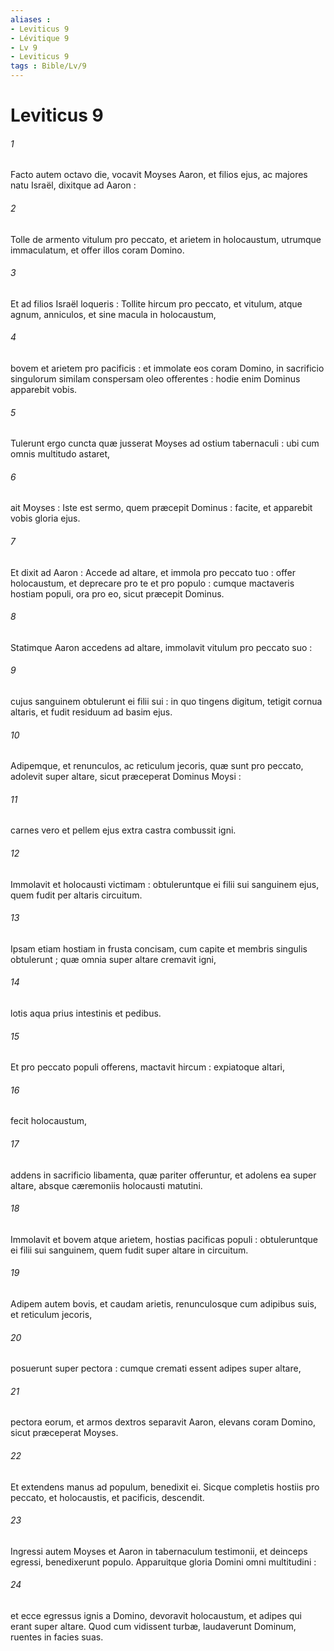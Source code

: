```yaml
---
aliases : 
- Leviticus 9
- Lévitique 9
- Lv 9
- Leviticus 9
tags : Bible/Lv/9
---
```


# Leviticus 9

###### 1
Facto autem octavo die, vocavit Moyses Aaron, et filios ejus, ac majores natu Israël, dixitque ad Aaron :
###### 2
Tolle de armento vitulum pro peccato, et arietem in holocaustum, utrumque immaculatum, et offer illos coram Domino.
###### 3
Et ad filios Israël loqueris : Tollite hircum pro peccato, et vitulum, atque agnum, anniculos, et sine macula in holocaustum,
###### 4
bovem et arietem pro pacificis : et immolate eos coram Domino, in sacrificio singulorum similam conspersam oleo offerentes : hodie enim Dominus apparebit vobis.
###### 5
Tulerunt ergo cuncta quæ jusserat Moyses ad ostium tabernaculi : ubi cum omnis multitudo astaret,
###### 6
ait Moyses : Iste est sermo, quem præcepit Dominus : facite, et apparebit vobis gloria ejus.
###### 7
Et dixit ad Aaron : Accede ad altare, et immola pro peccato tuo : offer holocaustum, et deprecare pro te et pro populo : cumque mactaveris hostiam populi, ora pro eo, sicut præcepit Dominus.
###### 8
Statimque Aaron accedens ad altare, immolavit vitulum pro peccato suo :
###### 9
cujus sanguinem obtulerunt ei filii sui : in quo tingens digitum, tetigit cornua altaris, et fudit residuum ad basim ejus.
###### 10
Adipemque, et renunculos, ac reticulum jecoris, quæ sunt pro peccato, adolevit super altare, sicut præceperat Dominus Moysi :
###### 11
carnes vero et pellem ejus extra castra combussit igni.
###### 12
Immolavit et holocausti victimam : obtuleruntque ei filii sui sanguinem ejus, quem fudit per altaris circuitum.
###### 13
Ipsam etiam hostiam in frusta concisam, cum capite et membris singulis obtulerunt ; quæ omnia super altare cremavit igni,
###### 14
lotis aqua prius intestinis et pedibus.
###### 15
Et pro peccato populi offerens, mactavit hircum : expiatoque altari,
###### 16
fecit holocaustum,
###### 17
addens in sacrificio libamenta, quæ pariter offeruntur, et adolens ea super altare, absque cæremoniis holocausti matutini.
###### 18
Immolavit et bovem atque arietem, hostias pacificas populi : obtuleruntque ei filii sui sanguinem, quem fudit super altare in circuitum.
###### 19
Adipem autem bovis, et caudam arietis, renunculosque cum adipibus suis, et reticulum jecoris,
###### 20
posuerunt super pectora : cumque cremati essent adipes super altare,
###### 21
pectora eorum, et armos dextros separavit Aaron, elevans coram Domino, sicut præceperat Moyses.
###### 22
Et extendens manus ad populum, benedixit ei. Sicque completis hostiis pro peccato, et holocaustis, et pacificis, descendit.
###### 23
Ingressi autem Moyses et Aaron in tabernaculum testimonii, et deinceps egressi, benedixerunt populo. Apparuitque gloria Domini omni multitudini :
###### 24
et ecce egressus ignis a Domino, devoravit holocaustum, et adipes qui erant super altare. Quod cum vidissent turbæ, laudaverunt Dominum, ruentes in facies suas.
